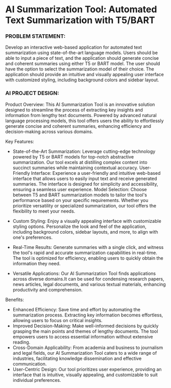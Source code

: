 # AI Summarization Tool: Automated Text Summarization with T5/BART

### PROBLEM STATEMENT:
Develop an interactive web-based application for automated text summarization using state-of-the-art
language models. Users should be able to input a piece of text, and the application should generate
concise and coherent summaries using either T5 or BART model. The user should have the option to
select the summarization model of their choice. The application should provide an intuitive and visually
appealing user interface with customized styling, including background colors and sidebar layout.

### AI PROJECT DESIGN:
Product Overview: 
This AI Summarization Tool is an innovative solution designed to streamline
the process of extracting key insights and information from lengthy text documents. Powered by
advanced natural language processing models, this tool offers users the ability to effortlessly
generate concise and coherent summaries, enhancing efficiency and decision-making across
various domains.

Key Features:
- State-of-the-Art Summarization: Leverage cutting-edge technology powered by T5 or
BART models for top-notch abstractive summarization. Our tool excels at distilling
complex content into succinct summaries while maintaining contextual accuracy.
User-Friendly Interface: Experience a user-friendly and intuitive web-based interface
that allows users to easily input text and receive generated summaries. The interface is
designed for simplicity and accessibility, ensuring a seamless user experience.
Model Selection: Choose between T5 and BART summarization models to tailor the
tool's performance based on your specific requirements. Whether you prioritize
versatility or specialized summarization, our tool offers the flexibility to meet your
needs.

- Custom Styling: Enjoy a visually appealing interface with customizable styling options.
Personalize the look and feel of the application, including background colors, sidebar
layouts, and more, to align with one's preferences.

- Real-Time Results: Generate summaries with a single click, and witness the tool's rapid
and accurate summarization capabilities in real-time. The tool is optimized for efficiency,
enabling users to quickly obtain the information they need.

- Versatile Applications: Our AI Summarization Tool finds applications across diverse
domains.It can be used for condensing research papers, news articles, legal documents,
and various textual materials, enhancing productivity and comprehension.

Benefits:
- Enhanced Efficiency: Save time and effort by automating the summarization process.
Extracting key information becomes effortless, allowing users to focus on critical
insights.
- Improved Decision-Making: Make well-informed decisions by quickly grasping the main
points and themes of lengthy documents. The tool empowers users to access essential
information without extensive reading.
- Cross-Domain Applicability: From academia and business to journalism and legal fields,
our AI Summarization Tool caters to a wide range of industries, facilitating knowledge
dissemination and effective communication.
- User-Centric Design: Our tool prioritizes user experience, providing an interface that is
intuitive, visually appealing, and customizable to suit individual preferences.
